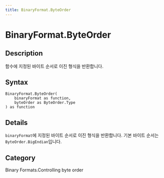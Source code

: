 ```yaml
---
title: BinaryFormat.ByteOrder
---
```


# BinaryFormat.ByteOrder


## Description

함수에 지정된 바이트 순서로 이진 형식을 반환합니다.


## Syntax

```powerquery
BinaryFormat.ByteOrder(
    binaryFormat as function,
    byteOrder as ByteOrder.Type
) as function
```


## Details

<code>binaryFormat</code>에 지정된 바이트 순서로 이진 형식을 반환합니다. 기본 바이트 순서는 <code>ByteOrder.BigEndian</code>입니다.



## Category
Binary Formats.Controlling byte order
